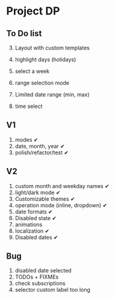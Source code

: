 # Project DP
## To Do list
3. Layout with custom templates
10. highlight days (holidays)

12. select a week
13. range selection mode

7. Limited date range (min, max)

16. time select

## V1
1. modes ✔
2. date, month, year ✔
3. polish/refactor/test ✔
  
## V2 
1. custom month and weekday names ✔
3. light/dark mode ✔
4. Customizable themes ✔
5. operation  mode (inline, dropdown) ✔
2. date formats ✔
11. Disabled state ✔
10. animations
4. localization ✔
6. Disabled dates ✔

## Bug
1. disabled date selected
2. TODOs + FIXMEs
3. check subscriptions
4. selector custom label too long
